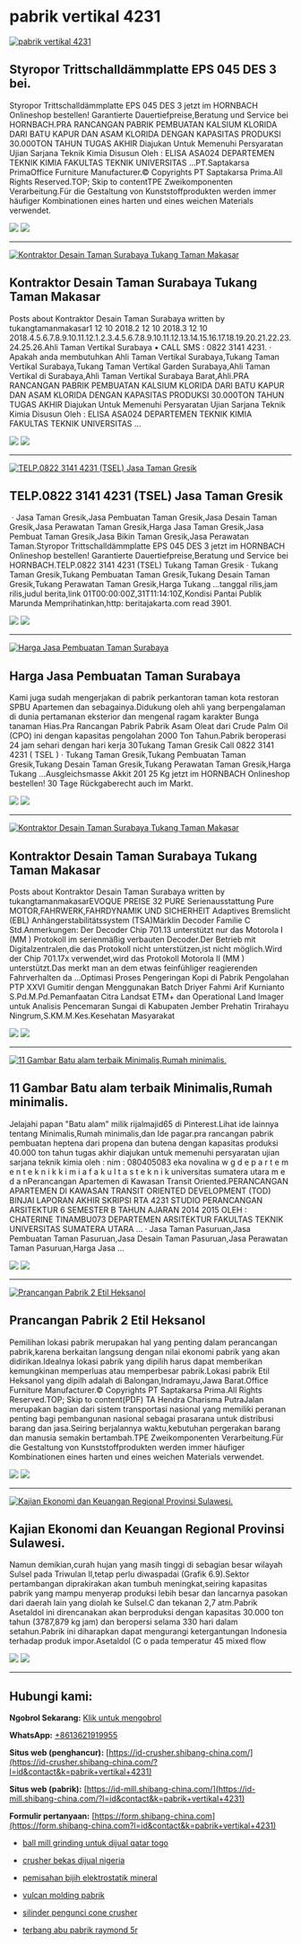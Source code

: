 # pabrik vertikal 4231

<a href="https://swt.shibang-china.com/?l=id&img&k=pabrik+vertikal+4231" target="_blank">![pabrik vertikal 4231](http://static.shibang-china.com/all-800x300/926.jpg)</a>

## Styropor Trittschalld&#228;mmplatte EPS 045 DES 3 bei.
Styropor Trittschalld&#228;mmplatte EPS 045 DES 3 jetzt im HORNBACH Onlineshop bestellen! Garantierte Dauertiefpreise,Beratung und Service bei HORNBACH.PRA RANCANGAN PABRIK PEMBUATAN KALSIUM KLORIDA DARI BATU KAPUR DAN ASAM KLORIDA DENGAN KAPASITAS PRODUKSI 30.000TON TAHUN TUGAS AKHIR Diajukan Untuk Memenuhi Persyaratan Ujian Sarjana Teknik Kimia Disusun Oleh : ELISA ASA024 DEPARTEMEN TEKNIK KIMIA FAKULTAS TEKNIK UNIVERSITAS …PT.Saptakarsa PrimaOffice Furniture Manufacturer.&#169; Copyrights PT Saptakarsa Prima.All Rights Reserved.TOP; Skip to contentTPE Zweikomponenten Verarbeitung.F&#252;r die Gestaltung von Kunststoffprodukten werden immer h&#228;ufiger Kombinationen eines harten und eines weichen Materials verwendet.


<a href="https://whatsapp.shibangsoft.com/WhatsApp.php" target="_blank" title="WhatsApp">![](http://static.shibang-china.com/icon/whatsapp.png)</a> <a href="https://swt.shibang-china.com/?l=id&icon&k=pabrik+vertikal+4231" target="_blank">![](http://static.shibang-china.com/icon/chat-id.png)</a>

---

<a href="https://swt.shibang-china.com/?l=id&img&k=pabrik+vertikal+4231" target="_blank">![Kontraktor Desain Taman Surabaya Tukang Taman Makasar](http://static.shibang-china.com/all-800x300/1313.jpg)</a>

## Kontraktor Desain Taman Surabaya Tukang Taman Makasar
Posts about Kontraktor Desain Taman Surabaya written by tukangtamanmakasar1 12 10 2018.2 12 10 2018.3 12 10 2018.4.5.6.7.8.9.10.11.12.1.2.3.4.5.6.7.8.9.10.11.12.13.14.15.16.17.18.19.20.21.22.23.24.25.26.Ahli Taman Vertikal Surabaya • CALL SMS : 0822 3141 4231.&nbsp;&#0183;&#32;Apakah anda membutuhkan Ahli Taman Vertikal Surabaya,Tukang Taman Vertikal Surabaya,Tukang Taman Vertikal Garden Surabaya,Ahli Taman Vertikal di Surabaya,Ahli Taman Vertikal Surabaya Barat,Ahli.PRA RANCANGAN PABRIK PEMBUATAN KALSIUM KLORIDA DARI BATU KAPUR DAN ASAM KLORIDA DENGAN KAPASITAS PRODUKSI 30.000TON TAHUN TUGAS AKHIR Diajukan Untuk Memenuhi Persyaratan Ujian Sarjana Teknik Kimia Disusun Oleh : ELISA ASA024 DEPARTEMEN TEKNIK KIMIA FAKULTAS TEKNIK UNIVERSITAS …


<a href="https://whatsapp.shibangsoft.com/WhatsApp.php" target="_blank" title="WhatsApp">![](http://static.shibang-china.com/icon/whatsapp.png)</a> <a href="https://swt.shibang-china.com/?l=id&icon&k=pabrik+vertikal+4231" target="_blank">![](http://static.shibang-china.com/icon/chat-id.png)</a>

---

<a href="https://swt.shibang-china.com/?l=id&img&k=pabrik+vertikal+4231" target="_blank">![TELP.0822 3141 4231 (TSEL) Jasa Taman Gresik](http://static.shibang-china.com/all-800x300/842.jpg)</a>

## TELP.0822 3141 4231 (TSEL) Jasa Taman Gresik
&nbsp;&#0183;&#32;Jasa Taman Gresik,Jasa Pembuatan Taman Gresik,Jasa Desain Taman Gresik,Jasa Perawatan Taman Gresik,Harga Jasa Taman Gresik,Jasa Pembuat Taman Gresik,Jasa Bikin Taman Gresik,Jasa Perawatan Taman.Styropor Trittschalld&#228;mmplatte EPS 045 DES 3 jetzt im HORNBACH Onlineshop bestellen! Garantierte Dauertiefpreise,Beratung und Service bei HORNBACH.TELP.0822 3141 4231 (TSEL) Tukang Taman Gresik&nbsp;&#0183;&#32;Tukang Taman Gresik,Tukang Pembuatan Taman Gresik,Tukang Desain Taman Gresik,Tukang Perawatan Taman Gresik,Harga Tukang …tanggal rilis,jam rilis,judul berita,link 01T00:00:00Z,31T11:14:10Z,Kondisi Pantai Publik Marunda Memprihatinkan,http: beritajakarta.com read 3901.


<a href="https://whatsapp.shibangsoft.com/WhatsApp.php" target="_blank" title="WhatsApp">![](http://static.shibang-china.com/icon/whatsapp.png)</a> <a href="https://swt.shibang-china.com/?l=id&icon&k=pabrik+vertikal+4231" target="_blank">![](http://static.shibang-china.com/icon/chat-id.png)</a>

---

<a href="https://swt.shibang-china.com/?l=id&img&k=pabrik+vertikal+4231" target="_blank">![Harga Jasa Pembuatan Taman Surabaya](http://static.shibang-china.com/all-800x300/512.jpg)</a>

## Harga Jasa Pembuatan Taman Surabaya
Kami juga sudah mengerjakan di pabrik perkantoran taman kota restoran SPBU Apartemen dan sebagainya.Didukung oleh ahli yang berpengalaman di dunia pertamanan eksterior dan mengenal ragam karakter Bunga tanaman Hias.Pra Rancangan Pabrik Pabrik Asam Oleat dari Crude Palm Oil (CPO) ini dengan kapasitas pengolahan 2000 Ton Tahun.Pabrik beroperasi 24 jam sehari dengan hari kerja 30Tukang Taman Gresik Call 0822 3141 4231 ( TSEL )&nbsp;&#0183;&#32;Tukang Taman Gresik,Tukang Pembuatan Taman Gresik,Tukang Desain Taman Gresik,Tukang Perawatan Taman Gresik,Harga Tukang …Ausgleichsmasse Akkit 201 25 Kg jetzt im HORNBACH Onlineshop bestellen! 30 Tage R&#252;ckgaberecht auch im Markt.


<a href="https://whatsapp.shibangsoft.com/WhatsApp.php" target="_blank" title="WhatsApp">![](http://static.shibang-china.com/icon/whatsapp.png)</a> <a href="https://swt.shibang-china.com/?l=id&icon&k=pabrik+vertikal+4231" target="_blank">![](http://static.shibang-china.com/icon/chat-id.png)</a>

---

<a href="https://swt.shibang-china.com/?l=id&img&k=pabrik+vertikal+4231" target="_blank">![Kontraktor Desain Taman Surabaya Tukang Taman Makasar](http://static.shibang-china.com/all-800x300/155.jpg)</a>

## Kontraktor Desain Taman Surabaya Tukang Taman Makasar
Posts about Kontraktor Desain Taman Surabaya written by tukangtamanmakasarEVOQUE PREISE 32 PURE Serienausstattung Pure MOTOR,FAHRWERK,FAHRDYNAMIK UND SICHERHEIT Adaptives Bremslicht (EBL) Anh&#228;ngerstabilit&#228;tssystem (TSA)M&#228;rklin Decoder Familie C Std.Anmerkungen: Der Decoder Chip 701.13 unterst&#252;tzt nur das Motorola I (MM ) Protokoll im serienm&#228;&#223;ig verbauten Decoder.Der Betrieb mit Digitalzentralen,die das Protokoll nicht unterst&#252;tzen,ist nicht m&#246;glich.Wird der Chip 701.17x verwendet,wird das Protokoll Motorola II (MM ) unterst&#252;tzt.Das merkt man an dem etwas feinf&#252;hliger reagierenden Fahrverhalten da …Optimasi Proses Pengeringan Kopi di Pabrik Pengolahan PTP XXVI Gumitir dengan Menggunakan Batch Driyer Fahmi Arif Kurnianto S.Pd.M.Pd.Pemanfaatan Citra Landsat ETM+ dan Operational Land Imager untuk Analisis Pencemaran Sungai di Kabupaten Jember Prehatin Trirahayu Ningrum,S.KM.M.Kes.Kesehatan Masyarakat


<a href="https://whatsapp.shibangsoft.com/WhatsApp.php" target="_blank" title="WhatsApp">![](http://static.shibang-china.com/icon/whatsapp.png)</a> <a href="https://swt.shibang-china.com/?l=id&icon&k=pabrik+vertikal+4231" target="_blank">![](http://static.shibang-china.com/icon/chat-id.png)</a>

---

<a href="https://swt.shibang-china.com/?l=id&img&k=pabrik+vertikal+4231" target="_blank">![11 Gambar Batu alam terbaik Minimalis,Rumah minimalis.](http://static.shibang-china.com/all-800x300/216.jpg)</a>

## 11 Gambar Batu alam terbaik Minimalis,Rumah minimalis.
Jelajahi papan &quot;Batu alam&quot; milik rijalmajid65 di Pinterest.Lihat ide lainnya tentang Minimalis,Rumah minimalis,dan Ide pagar.pra rancangan pabrik pembuatan heptena dari propena dan butena dengan kapasitas produksi 40.000 ton tahun tugas akhir diajukan untuk memenuhi persyaratan ujian sarjana teknik kimia oleh : nim : 080405083 eka novalina w g d e p a r t e m e n t e k n i k k i m i a f a k u l t a s t e k n i k universitas sumatera utara m e d a nPerancangan Apartemen di Kawasan Transit Oriented.PERANCANGAN APARTEMEN DI KAWASAN TRANSIT ORIENTED DEVELOPMENT (TOD) BINJAI LAPORAN AKHIR SKRIPSI RTA 4231 STUDIO PERANCANGAN ARSITEKTUR 6 SEMESTER B TAHUN AJARAN 2014 2015 OLEH : CHATERINE TINAMBU073 DEPARTEMEN ARSITEKTUR FAKULTAS TEKNIK UNIVERSITAS SUMATERA UTARA …&nbsp;&#0183;&#32;Jasa Taman Pasuruan,Jasa Pembuatan Taman Pasuruan,Jasa Desain Taman Pasuruan,Jasa Perawatan Taman Pasuruan,Harga Jasa …


<a href="https://whatsapp.shibangsoft.com/WhatsApp.php" target="_blank" title="WhatsApp">![](http://static.shibang-china.com/icon/whatsapp.png)</a> <a href="https://swt.shibang-china.com/?l=id&icon&k=pabrik+vertikal+4231" target="_blank">![](http://static.shibang-china.com/icon/chat-id.png)</a>

---

<a href="https://swt.shibang-china.com/?l=id&img&k=pabrik+vertikal+4231" target="_blank">![Prancangan Pabrik 2 Etil Heksanol](http://static.shibang-china.com/all-800x300/613.jpg)</a>

## Prancangan Pabrik 2 Etil Heksanol
Pemilihan lokasi pabrik merupakan hal yang penting dalam perancangan pabrik,karena berkaitan langsung dengan nilai ekonomi pabrik yang akan didirikan.Idealnya lokasi pabrik yang dipilih harus dapat memberikan kemungkinan memperluas atau memperbesar pabrik.Lokasi pabrik Etil Heksanol yang dipilh adalah di Balongan,Indramayu,Jawa Barat.Office Furniture Manufacturer.&#169; Copyrights PT Saptakarsa Prima.All Rights Reserved.TOP; Skip to content(PDF) TA Hendra Charisma PutraJalan merupakan bagian dari sistem transportasi nasional yang memiliki peranan penting bagi pembangunan nasional sebagai prasarana untuk distribusi barang dan jasa.Seiring berjalannya waktu,kebutuhan pergerakan barang dan manusia semakin bertambah.TPE Zweikomponenten Verarbeitung.F&#252;r die Gestaltung von Kunststoffprodukten werden immer h&#228;ufiger Kombinationen eines harten und eines weichen Materials verwendet.


<a href="https://whatsapp.shibangsoft.com/WhatsApp.php" target="_blank" title="WhatsApp">![](http://static.shibang-china.com/icon/whatsapp.png)</a> <a href="https://swt.shibang-china.com/?l=id&icon&k=pabrik+vertikal+4231" target="_blank">![](http://static.shibang-china.com/icon/chat-id.png)</a>

---

<a href="https://swt.shibang-china.com/?l=id&img&k=pabrik+vertikal+4231" target="_blank">![Kajian Ekonomi dan Keuangan Regional Provinsi Sulawesi.](http://static.shibang-china.com/all-800x300/658.jpg)</a>

## Kajian Ekonomi dan Keuangan Regional Provinsi Sulawesi.
Namun demikian,curah hujan yang masih tinggi di sebagian besar wilayah Sulsel pada Triwulan II,tetap perlu diwaspadai (Grafik 6.9).Sektor pertambangan diprakirakan akan tumbuh meningkat,seiring kapasitas pabrik yang mampu menyerap produksi lebih besar dan lancarnya pasokan dari daerah lain yang diolah ke Sulsel.C dan tekanan 2,7 atm.Pabrik Asetaldol ini direncanakan akan berproduksi dengan kapasitas 30.000 ton tahun (3787,879 kg jam) dan beropersi selama 330 hari dalam setahun.Pabrik ini diharapkan dapat mengurangi ketergantungan Indonesia terhadap produk impor.Asetaldol (C o pada temperatur 45 mixed flow

<a href="https://whatsapp.shibangsoft.com/WhatsApp.php" target="_blank" title="WhatsApp">![](http://static.shibang-china.com/icon/whatsapp.png)</a> <a href="https://swt.shibang-china.com/?l=id&icon&k=pabrik+vertikal+4231" target="_blank">![](http://static.shibang-china.com/icon/chat-id.png)</a>

---
## Hubungi kami:

**Ngobrol Sekarang:** [Klik untuk mengobrol](https://swt.shibang-china.com?l=id&contact&k=pabrik+vertikal+4231)

**WhatsApp:**  [+8613621919955](https://whatsapp.shibangsoft.com/WhatsApp.php)

**Situs web (penghancur):** [https://id-crusher.shibang-china.com/](https://id-crusher.shibang-china.com/?l=id&contact&k=pabrik+vertikal+4231)

**Situs web (pabrik):** [https://id-mill.shibang-china.com/](https://id-mill.shibang-china.com/?l=id&contact&k=pabrik+vertikal+4231)

**Formulir pertanyaan:** [https://form.shibang-china.com](https://form.shibang-china.com?l=id&contact&k=pabrik+vertikal+4231)

* [ball mill grinding untuk dijual qatar togo](../50/ball%20mill%20grinding%20untuk%20dijual%20qatar%20togo.md)

* [crusher bekas dijual nigeria](../48/crusher%20bekas%20dijual%20nigeria.md)

* [pemisahan bijih elektrostatik mineral](../44/pemisahan%20bijih%20elektrostatik%20mineral.md)

* [vulcan molding pabrik](../41/vulcan%20molding%20pabrik.md)

* [silinder pengunci cone crusher](../50/silinder%20pengunci%20cone%20crusher.md)

* [terbang abu pabrik raymond 5r](../49/terbang%20abu%20pabrik%20raymond%205r.md)